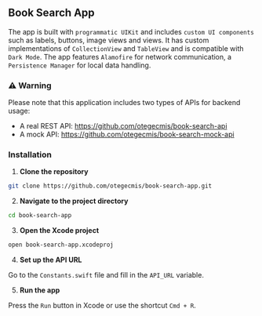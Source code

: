 ## Book Search App

The app is built with `programmatic UIKit` and includes `custom UI components` such as labels, buttons, image views and views. It has custom implementations of `CollectionView` and `TableView` and is compatible with `Dark Mode`. The app features `Alamofire` for network communication, a `Persistence Manager` for local data handling.

### :warning: Warning

Please note that this application includes two types of APIs for backend usage:

- A real REST API: https://github.com/otegecmis/book-search-api
- A mock API: https://github.com/otegecmis/book-search-mock-api

### Installation

1. **Clone the repository**

```sh
git clone https://github.com/otegecmis/book-search-app.git
```

2. **Navigate to the project directory**

```sh
cd book-search-app
```

3. **Open the Xcode project**

```sh
open book-search-app.xcodeproj
```

4. **Set up the API URL**

Go to the `Constants.swift` file and fill in the `API_URL` variable.

5. **Run the app**

Press the `Run` button in Xcode or use the shortcut `Cmd + R`.
